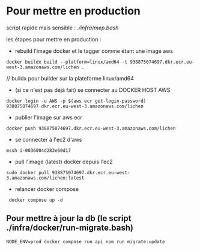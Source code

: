 # Pour mettre en production

script rapide mais sensible : _./infra/mep.bash_

les étapes pour mettre en production :

- rebuild l'image docker et le tagger comme étant une image aws

`docker buildx build --platform=linux/amd64 -t 938875074697.dkr.ecr.eu-west-3.amazonaws.com/lichen . `

// buildx pour builder sur la plateforme linux/amd64

- (si ce n'est pas déjà fait) se connecter au DOCKER HOST AWS

`docker login -u AWS -p $(aws ecr get-login-password) 938875074697.dkr.ecr.eu-west-3.amazonaws.com/lichen`

- publier l'image sur aws ecr

`docker push 938875074697.dkr.ecr.eu-west-3.amazonaws.com/lichen`

- se connecter à l'ec2 d'aws

`mssh i-0036004d283e60d17`

- pull l'image (latest) docker depuis l'ec2

`sudo docker pull 938875074697.dkr.ecr.eu-west-3.amazonaws.com/lichen:latest`

- relancer docker compose

` docker compose up -d`

## Pour mettre à jour la db (le script ./infra/docker/run-migrate.bash)

`NODE_ENV=prod docker compose run api npm run migrate:update`

